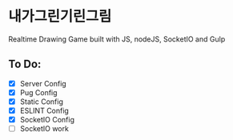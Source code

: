 # 내가그린기린그림

Realtime Drawing Game built with JS, nodeJS, SocketIO and Gulp

## To Do:

- [x] Server Config
- [x] Pug Config
- [x] Static Config
- [x] ESLINT Config
- [x] SocketIO Config
- [ ] SocketIO work